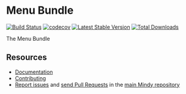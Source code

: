 # Menu Bundle

[![Build Status](https://travis-ci.org/MindyPHP/MenuBundle.svg?branch=master)](https://travis-ci.org/MindyPHP/MenuBundle)
[![codecov](https://codecov.io/gh/MindyPHP/MenuBundle/branch/master/graph/badge.svg)](https://codecov.io/gh/MindyPHP/MenuBundle)
[![Latest Stable Version](https://poser.pugx.org/mindy/menu-bundle/v/stable.svg)](https://packagist.org/packages/mindy/menu-bundle)
[![Total Downloads](https://poser.pugx.org/mindy/menu-bundle/downloads.svg)](https://packagist.org/packages/mindy/menu-bundle)

The Menu Bundle

Resources
---------

  * [Documentation](https://mindy-cms.com/doc/current/bundles/menu/index.html)
  * [Contributing](https://mindy-cms.com/doc/current/contributing/index.html)
  * [Report issues](https://github.com/MindyPHP/mindy/issues) and
    [send Pull Requests](https://github.com/MindyPHP/mindy/pulls)
    in the [main Mindy repository](https://github.com/MindyPHP/mindy)
